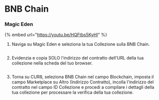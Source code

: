 # BNB Chain

### Magic Eden

{% embed url="https://youtu.be/HQFtbs5KyHI" %}

1. Naviga su Magic Eden e seleziona la tua Collezione sulla BNB Chain.

<figure><img src="../../.gitbook/assets/Screenshot 2025-01-31 at 12.57.53.png" alt=""><figcaption></figcaption></figure>

2. Evidenzia e copia SOLO l'indirizzo del contratto dell'URL della tua collezione nella scheda del tuo browser.

<figure><img src="../../.gitbook/assets/Screenshot 2025-01-31 at 12.56.17.png" alt=""><figcaption></figcaption></figure>

3. Torna su CUR8, seleziona BNB Chain nel campo Blockchain, imposta il campo Marketplace su Altro (Indirizzo Contratto), incolla l'indirizzo del contratto nel campo ID Collezione e procedi a compilare i dettagli della tua collezione per processare la verifica della tua collezione.

<figure><img src="../../.gitbook/assets/Screenshot 2025-01-31 at 12.58.49.png" alt=""><figcaption></figcaption></figure>